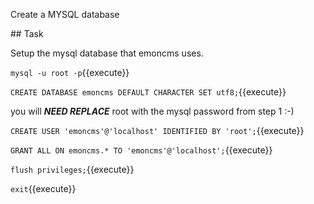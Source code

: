 Create a MYSQL database

## Task

Setup the mysql database that emoncms uses.


`mysql -u root -p`{{execute}}

`CREATE DATABASE emoncms DEFAULT CHARACTER SET utf8;`{{execute}}

you will ***NEED REPLACE*** root with the mysql password from step 1 :-)

`CREATE USER 'emoncms'@'localhost' IDENTIFIED BY 'root';`{{execute}}

`GRANT ALL ON emoncms.* TO 'emoncms'@'localhost';`{{execute}}

`flush privileges;`{{execute}}

`exit`{{execute}}

